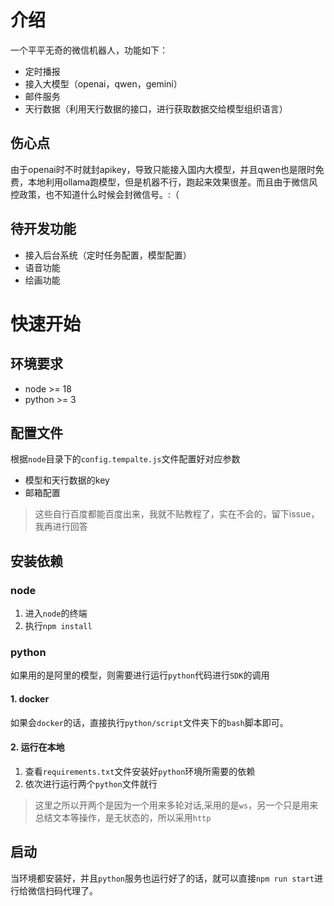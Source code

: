 # 介绍

一个平平无奇的微信机器人，功能如下：

- 定时播报
- 接入大模型（openai，qwen，gemini）
- 邮件服务
- 天行数据（利用天行数据的接口，进行获取数据交给模型组织语言）

## 伤心点

由于openai时不时就封apikey，导致只能接入国内大模型，并且qwen也是限时免费，本地利用ollama跑模型，但是机器不行，跑起来效果很差。而且由于微信风控政策，也不知道什么时候会封微信号。:（

## 待开发功能

- 接入后台系统（定时任务配置，模型配置）
- 语音功能
- 绘画功能


# 快速开始

## 环境要求

- node >= 18 
- python >= 3 

## 配置文件

根据`node`目录下的`config.tempalte.js`文件配置好对应参数

- 模型和天行数据的key
- 邮箱配置
> 这些自行百度都能百度出来，我就不贴教程了，实在不会的，留下issue，我再进行回答

## 安装依赖

### node

1. 进入`node`的终端
2. 执行`npm install`

### python

如果用的是阿里的模型，则需要进行运行`python`代码进行`SDK`的调用

#### 1. docker

如果会`docker`的话，直接执行`python/script`文件夹下的`bash`脚本即可。

#### 2. 运行在本地

1. 查看`requirements.txt`文件安装好`python`环境所需要的依赖
2. 依次进行运行两个`python`文件就行
> 这里之所以开两个是因为一个用来多轮对话,采用的是`ws`，另一个只是用来总结文本等操作，是无状态的，所以采用`http`

## 启动

当环境都安装好，并且`python`服务也运行好了的话，就可以直接`npm run start`进行给微信扫码代理了。

